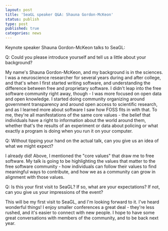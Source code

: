 ```yaml
---
layout: post
title: 'SeaGL speaker Q&A: Shauna Gordon-McKeon'
status: publish
type: post
published: true
categories: news
---
```


Keynote speaker Shauna Gordon-McKeon talks to SeaGL:
 
Q: Could you please introduce yourself and tell us a little about your 
background?

My name's Shauna Gordon-McKeon, and my background is in the sciences. I was a
neuroscience researcher for several years during and after college, and that's
when I first started writing software, and understanding the difference
between free and proprietary software. I didn't leap into the free software
community right away, though - I was more focused on open data and open
knowledge. I started doing community organizing around government transparency
and around open access to scientific research, and as I learned more about
software I saw how FOSS fits in with that. To me, they're all manifestations
of the same core values - the belief that individuals have a right to
information about the world around them, whether that's the results of an
experiment or data about policing or what exactly a program is doing when you
run it on your computer.

Q: Without tipping your hand on the actual talk, can you give us an
idea of what we might expect?

I already did! Above, I mentioned the "core values" that draw me to free
software. My talk is going to be highlighting the values that matter to the
free software community - how individuals can follow their values to find
meaningful ways to contribute, and how we as a community can grow in alignment
with those values.

Q: Is this your first visit to SeaGL? If so, what are your expectations? If
not, can you give us your impressions of the event?

This will be my first visit to SeaGL, and I'm looking forward to it.  I've
heard wonderful things! I enjoy smaller conferences a great deal - they're
less rushed, and it's easier to connect with new people. I hope to have some
great conversations with members of the community, and to be back next year.
